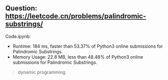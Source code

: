 ## Question: https://leetcode.cn/problems/palindromic-substrings/

Code.ipynb:
* Runtime: 184 ms, faster than 53.37% of Python3 online submissions for Palindromic Substrings.
* Memory Usage: 22.8 MB, less than 48.48% of Python3 online submissions for Palindromic Substrings.
> dynamic programming